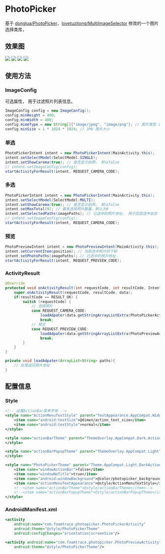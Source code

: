 # PhotoPicker

基于 [donglua/PhotoPicker](https://github.com/donglua/PhotoPicker)、[lovetuzitong/MultiImageSelector](https://github.com/lovetuzitong/MultiImageSelector)
修改的一个图片选择类库，

## 效果图
![](/renderings/image_01.png)
![](/renderings/image_02.png)
![](/renderings/image_03.png)
![](/renderings/image_04.png)

## 使用方法

### ImageConfig
可选属性， 用于过滤照片列表信息。

```java
ImageConfig config = new ImageConfig();
config.minHeight = 400;
config.minWidth = 400;
config.mimeType = new String[]{"image/jpeg", "image/png"}; // 图片类型 image/gif ...
config.minSize = 1 * 1024 * 1024; // 1Mb 图片大小
```

### 单选

```java
PhotoPickerIntent intent = new PhotoPickerIntent(MainActivity.this);
intent.setSelectModel(SelectModel.SINGLE);
intent.setShowCarema(true); // 是否显示拍照， 默认false
// intent.setImageConfig(config);
startActivityForResult(intent, REQUEST_CAMERA_CODE);
```

### 多选

```java
PhotoPickerIntent intent = new PhotoPickerIntent(MainActivity.this);
intent.setSelectModel(SelectModel.MULTI);
intent.setShowCarema(true); // 是否显示拍照， 默认false
intent.setMaxTotal(9); // 最多选择照片数量，默认为9
intent.setSelectedPaths(imagePaths); // 已选中的照片地址， 用于回显选中状态
// intent.setImageConfig(config);
startActivityForResult(intent, REQUEST_CAMERA_CODE);
```

### 预览

```java
PhotoPreviewIntent intent = new PhotoPreviewIntent(MainActivity.this);
intent.setCurrentItem(position); // 当前选中照片的下标
intent.setPhotoPaths(imagePaths); // 已选中的照片地址
startActivityForResult(intent, REQUEST_PREVIEW_CODE);
```

### ActivityResult

```java
@Override
protected void onActivityResult(int requestCode, int resultCode, Intent data) {
    super.onActivityResult(requestCode, resultCode, data);
    if(resultCode == RESULT_OK) {
        switch (requestCode) {
            // 选择照片
            case REQUEST_CAMERA_CODE:
                loadAdpater(data.getStringArrayListExtra(PhotoPickerActivity.EXTRA_RESULT));
                break;
            // 预览
            case REQUEST_PREVIEW_CODE:
                loadAdpater(data.getStringArrayListExtra(PhotoPreviewActivity.EXTRA_RESULT));
                break;
        }
    }
}

private void loadAdpater(ArrayList<String> paths){
    // 处理返回照片地址
}
```

## 配置信息

### Style

```xml
<!-- 设置ActionBar菜单字体 -->
<style name="ActionMenuTextStyle" parent="TextAppearance.AppCompat.Widget.ActionBar.Menu">
    <item name="android:textSize">@dimen/action_text_size</item>
    <item name="android:textStyle">normal</item>
</style>

<style name="actionBarTheme" parent="ThemeOverlay.AppCompat.Dark.ActionBar">
</style>

<style name="actionBarPopupTheme" parent="ThemeOverlay.AppCompat.Light">
</style>

<style name="PhotoPickerTheme" parent="Theme.AppCompat.Light.DarkActionBar">
    <item name="windowActionBar">false</item>
    <item name="windowNoTitle">true</item>
    <item name="android:windowBackground">@color/photopicker_background</item>
    <item name="actionMenuTextAppearance">@style/ActionMenuTextStyle</item>
    <!--<item name="actionBarTheme">@style/actionBarTheme</item>-->
    <!--<item name="actionBarPopupTheme">@style/actionBarPopupTheme</item>-->
</style>
```

### AndroidManifest.xml

```xml
<activity
    android:name="com.foamtrace.photopicker.PhotoPickerActivity"
    android:theme="@style/PhotoPickerTheme"
    android:configChanges="orientation|screenSize"/>

<activity android:name="com.foamtrace.photopicker.PhotoPreviewActivity"
    android:theme="@style/PhotoPickerTheme"/>
```